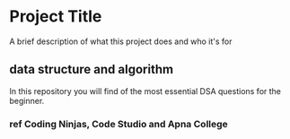 
# Project Title

A brief description of what this project does and who it's for


## data structure and algorithm


In this repository you will find of the most essential DSA questions for the beginner.

### ref Coding Ninjas, Code Studio and Apna College

